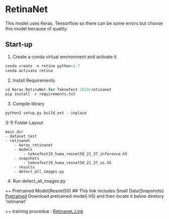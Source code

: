 # RetinaNet
This model uses Keras, Tensorflow so there can be some errors but choose this model because of quality.

## Start-up
1) Create a conda virtual environment and activate it.
```python
conda create -n retina python=3.7
conda activate retina
```

2) Install Requirements
```python
cd Keras-RetinaNet-for-Teknofest-2019/retinanet
pip install -r requirements.txt
```

3) Compile library
```python
python3 setup.py build_ext --inplace
```

3-1) Folder Layout
```text
main_dir
- dataset_test
- retinanet
    - keras_retinanet
    - models
        - teknofest19_huma_resnet50_21_37_inference.h5
    - snapshots
        - teknofest19_huma_resnet50_21_37_ss.h5
    - results
    - detect_all_images.py
```

4) Run detect_all_images.py

++ Pretrained Model(Resnet50) ## This link includes Small Data(Snapshots)
[Pretrained](https://drive.google.com/drive/folders/1UQ-QpEN_iw01bYSj2u0k8bepWpjmpxye)
Download pretrained model(.h5) and then locate it below diretory 'retinanet'


++ training procedue : [Retinanet_Link](https://github.com/fizyr/keras-retinanet)



